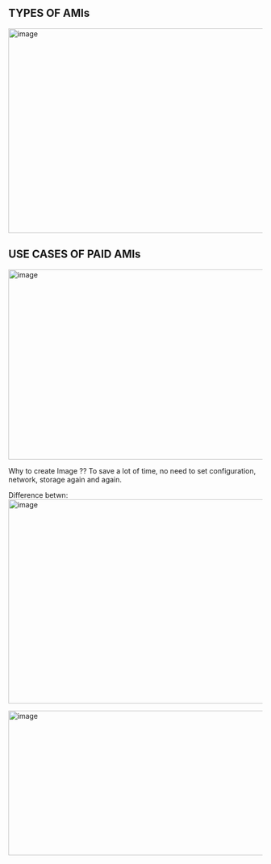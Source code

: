 ## TYPES OF AMIs
<img width="782" height="406" alt="image" src="https://github.com/user-attachments/assets/94e2a70a-624c-4dcb-a522-0487393685cf" />

## USE CASES OF PAID AMIs
<img width="772" height="377" alt="image" src="https://github.com/user-attachments/assets/7971d5d7-ff74-4419-beaa-3a07eebb519a" />

Why to create Image ??
To save a lot of time, no need to set configuration, network, storage again and again. 

Difference betwn:
<img width="727" height="405" alt="image" src="https://github.com/user-attachments/assets/69553881-130a-446d-99aa-46d31ab09375" />

<img width="801" height="287" alt="image" src="https://github.com/user-attachments/assets/d1000d95-43e7-41b9-b59f-6875f838e55f" />

